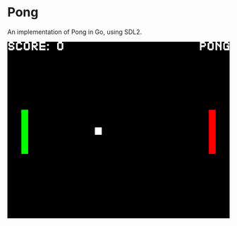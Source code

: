 # Pong

An implementation of Pong in Go, using SDL2.

<img src="images/screenshot.png" height=400 alt="Game screenshot" />